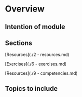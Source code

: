 # Overview


## Intention of module




## Sections

[Resources](./2 - resources.md)

[Exercises](./6 - exercises.md)

[Resources](./9 - competencies.md)



## Topics to include
